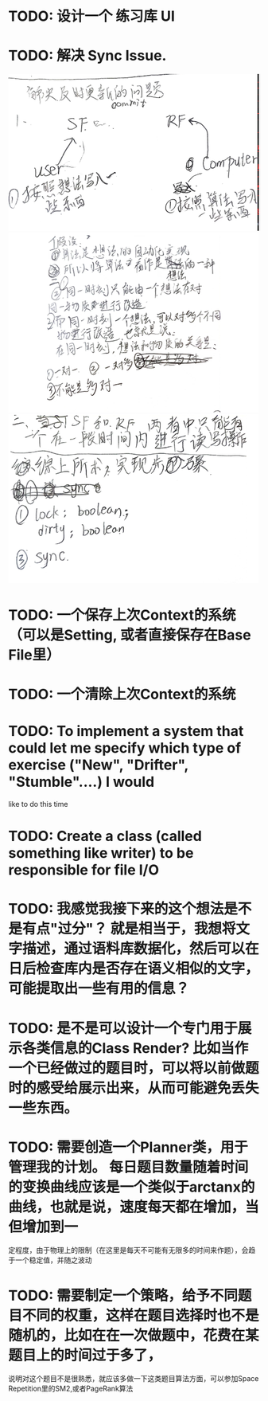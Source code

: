 

# TODO: 设计一个 练习库 UI

# TODO: 解决 Sync Issue.
![Alt text](image-2.png)
![Alt text](image-1.png)
![Alt text](image.png)
# TODO:  一个保存上次Context的系统（可以是Setting, 或者直接保存在Base File里）

# TODO:  一个清除上次Context的系统

# TODO:  To implement a system that could let me specify which type of exercise ("New", "Drifter", "Stumble"....) I would
like to do this time

# TODO:  Create a class (called something like writer) to be responsible for file I/O

# TODO:  我感觉我接下来的这个想法是不是有点"过分"？ 就是相当于，我想将文字描述，通过语料库数据化，然后可以在日后检查库内是否存在语义相似的文字，可能提取出一些有用的信息？

# TODO:  是不是可以设计一个专门用于展示各类信息的Class Render? 比如当作一个已经做过的题目时，可以将以前做题时的感受给展示出来，从而可能避免丢失一些东西。

# TODO:  需要创造一个Planner类，用于管理我的计划。 每日题目数量随着时间的变换曲线应该是一个类似于arctanx的曲线，也就是说，速度每天都在增加，当但增加到一
定程度，由于物理上的限制（在这里是每天不可能有无限多的时间来作题），会趋于一个稳定值，并随之波动

# TODO:  需要制定一个策略，给予不同题目不同的权重，这样在题目选择时也不是随机的，比如在在一次做题中，花费在某题目上的时间过于多了，
说明对这个题目不是很熟悉，就应该多做一下这类题目算法方面，可以参加Space Repetition里的SM2,或者PageRank算法
